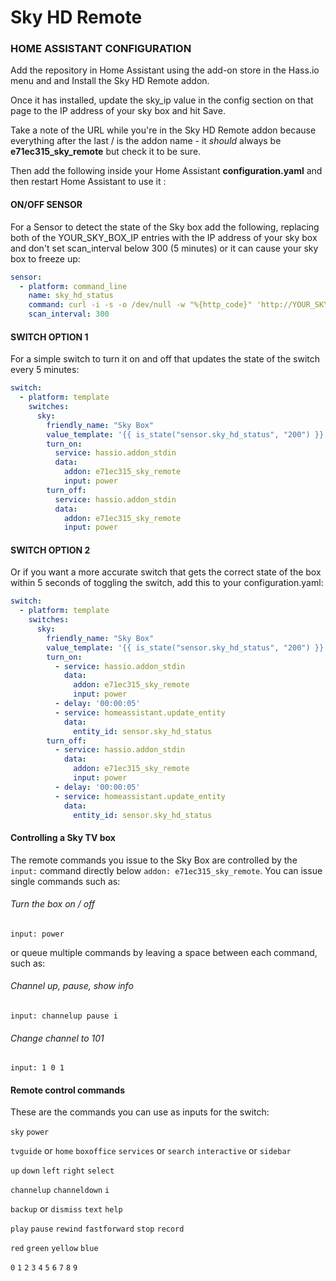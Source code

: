 # Sky HD Remote

### HOME ASSISTANT CONFIGURATION

Add the repository in Home Assistant using the add-on store in the Hass.io menu and and Install the Sky HD Remote addon.

Once it has installed, update the sky_ip value in the config section on that page to the IP address of your sky box and hit Save.

Take a note of the URL while you're in the Sky HD Remote addon because everything after the last / is the addon name - it *should* always be **e71ec315_sky_remote** but check it to be sure.

Then add the following inside your Home Assistant **configuration.yaml** and then restart Home Assistant to use it :


#### ON/OFF SENSOR
For a Sensor to detect the state of the Sky box add the following, replacing both of the YOUR_SKY_BOX_IP entries with the IP address of your sky box and don't set scan_interval below 300 (5 minutes) or it can cause your sky box to freeze up:

```yaml
sensor:
  - platform: command_line
    name: sky_hd_status
    command: curl -i -s -o /dev/null -w "%{http_code}" 'http://YOUR_SKY_BOX_IP:49159/photo-viewing/start?uri=http://192.168.0.256/null.jpg' && curl 'http://YOUR_SKY_BOX_IP:49159/photo-viewing/stop'
    scan_interval: 300
```

#### SWITCH OPTION 1

For a simple switch to turn it on and off that updates the state of the switch every 5 minutes:

```yaml
switch:
  - platform: template
    switches:
      sky:
        friendly_name: "Sky Box"
        value_template: '{{ is_state("sensor.sky_hd_status", "200") }}'
        turn_on:
          service: hassio.addon_stdin
          data:
            addon: e71ec315_sky_remote
            input: power
        turn_off:
          service: hassio.addon_stdin
          data:
            addon: e71ec315_sky_remote
            input: power
```

#### SWITCH OPTION 2

Or if you want a more accurate switch that gets the correct state of the box within 5 seconds of toggling the switch, add this to your configuration.yaml:

```yaml
switch:
  - platform: template
    switches:
      sky:
        friendly_name: "Sky Box"
        value_template: '{{ is_state("sensor.sky_hd_status", "200") }}'
        turn_on:
          - service: hassio.addon_stdin
            data:
              addon: e71ec315_sky_remote
              input: power
          - delay: '00:00:05'
          - service: homeassistant.update_entity
            data:
              entity_id: sensor.sky_hd_status
        turn_off:
          - service: hassio.addon_stdin
            data:
              addon: e71ec315_sky_remote
              input: power
          - delay: '00:00:05'
          - service: homeassistant.update_entity
            data:
              entity_id: sensor.sky_hd_status
```

#### Controlling a Sky TV box

The remote commands you issue to the Sky Box are controlled by the `input:` command directly below `addon: e71ec315_sky_remote`. You can issue single commands such as:

###### Turn the box on / off
```
input: power
```

or queue multiple commands by leaving a space between each command, such as:

###### Channel up, pause, show info
```
input: channelup pause i
```

###### Change channel to 101
```
input: 1 0 1
```

#### Remote control commands

These are the commands you can use as inputs for the switch:

`sky` `power`

`tvguide` or `home` `boxoffice` `services` or `search` `interactive` or `sidebar`

`up` `down` `left` `right` `select`

`channelup` `channeldown` `i`

`backup` or `dismiss` `text` `help`

`play` `pause` `rewind` `fastforward` `stop` `record`

`red` `green` `yellow` `blue`

`0` `1` `2` `3` `4` `5` `6` `7` `8` `9`

